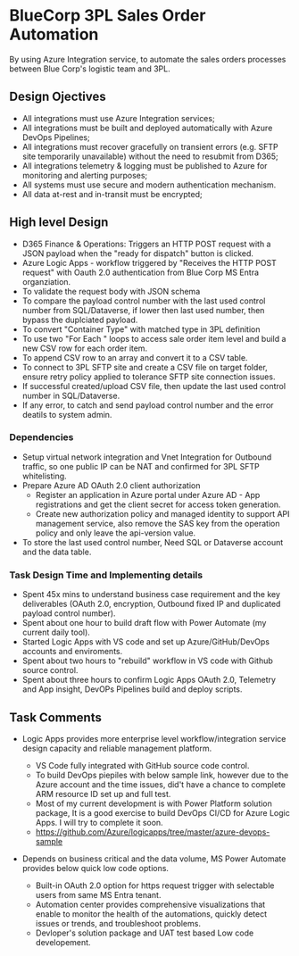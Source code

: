 # BlueCorp 3PL Sales Order Automation

By using Azure Integration service, to automate the sales orders processes between Blue Corp's logistic team and 3PL. 

## Design Ojectives 

* All integrations must use Azure Integration services;
* All integrations must be built and deployed automatically with Azure DevOps Pipelines;
* All integrations must recover gracefully on transient errors (e.g. SFTP site temporarily unavailable) without the need to resubmit from D365;
* All integrations telemetry & logging must be published to Azure for monitoring and alerting purposes;
* All systems must use secure and modern authentication mechanism.
* All data at-rest and in-transit must be encrypted;


## High level Design 
* D365 Finance & Operations: Triggers an HTTP POST request with a JSON payload when the "ready for dispatch" button is clicked.
* Azure Logic Apps - workflow triggered by "Receives the HTTP POST request" with Oauth 2.0 authentication from Blue Corp MS Entra organziation.
* To validate the request body with JSON schema
* To compare the payload control number with the last used control number from SQL/Dataverse, if lower then last used number, then bypass the duplciated payload.
* To convert "Container Type" with matched type in 3PL definition
* To use two "For Each " loops to access sale order item level and build a new CSV row for each order item.
* To append  CSV row to an array and convert it to a CSV table.
* To connect to 3PL SFTP site and create a CSV file on target folder, ensure retry policy applied to tolerance SFTP site connection issues.
* If successful created/upload CSV file, then update the last used control number in SQL/Dataverse.
* If any error, to catch and send payload control number and the error deatils to system admin. 
  

### Dependencies

* Setup virtual network integration and Vnet Integration for Outbound traffic, so one public IP can be NAT and confirmed for 3PL SFTP whitelisting.
* Prepare Azure AD OAuth 2.0 client authorization
  * Register an application in Azure portal under Azure AD - App registrations and get the client secret for access token generation.
  * Create new authorization policy and managed identity to support API management service, also remove the SAS key from the operation policy and only leave the api-version value.
* To store the last used control number, Need SQL or Dataverse account and the data table.
  


### Task Design Time and Implementing details 
* Spent 45x mins to understand business case requirement and the key deliverables (OAuth 2.0, encryption, Outbound fixed IP and duplicated payload control number). 
* Spent about one hour to build draft flow with Power Automate (my current daily tool).
* Started Logic Apps with VS code and set up Azure/GitHub/DevOps accounts and enviroments. 
* Spent about two hours to "rebuild" workflow in VS code with Github source control.
* Spent about three hours to confirm Logic Apps OAuth 2.0, Telemetry and App insight, DevOPs Pipelines build and deploy scripts.


## Task Comments 
* Logic Apps provides more enterprise level workflow/integration service design capacity and reliable management platform.  
  * VS Code fully integrated with GitHub source code control.
  * To build DevOps piepiles with below sample link, however due to the Azure account and the time issues, did't have a chance to complete ARM resource ID set up and full test.
  * Most of my current development is with Power Platform solution package, It is a good exercise to build DevOps CI/CD for Azure Logic Apps. I will try to complete it soon.
  * https://github.com/Azure/logicapps/tree/master/azure-devops-sample
    
* Depends on business critical and the data volume, MS Power Automate provides below quick low code options.
  * Built-in OAuth 2.0 option for https request trigger with selectable users from same MS Entra tenant.
  * Automation center provides comprehensive visualizations that enable to monitor the health of the automations, quickly detect issues or trends, and troubleshoot problems.
  * Devloper's solution package and UAT test based Low code developement.
  

